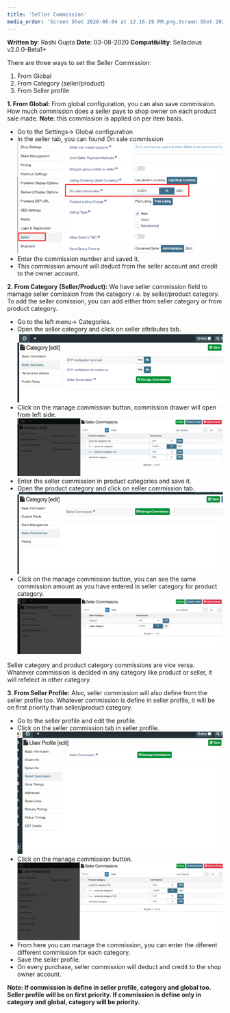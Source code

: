 ```yaml
---
title: 'Seller Commission'
media_order: 'Screen Shot 2020-08-04 at 12.16.19 PM.png,Screen Shot 2020-08-04 at 12.16.57 PM.png,Screen Shot 2020-08-04 at 12.23.21 PM.png,Screen Shot 2020-08-04 at 12.23.27 PM.png,Screen Shot 2020-08-04 at 12.40.28 PM.png,Screen Shot 2020-08-04 at 12.40.41 PM.png,Screenshot.png'
---
```


**Written by**: Rashi Gupta
**Date**: 03-08-2020
**Compatibility**: Sellacious v2.0.0-Beta1+

There are three ways to set the Seller Commission:
1. From Global
2. From Category (seller/product)
3. From Seller profile

**1. From Global:** From global configuration, you can also save commission. How much commission does a seller pays to shop owner on each product sale made. 
**Note**: this commission is applied on per item basis.

* Go to the Settings-> Global configuration
* In the seller tab, you can found On sale commission
![](Screenshot.png)
* Enter the commission number and saved it. 
* This commission amount will deduct from the seller account and credit to the owner account.

**2. From Category (Seller/Product):** We have seller commission field to mamage seller comission from the category i.e. by seller/product category. To add the seller comission, you can add either from seller category or from product category.

*  Go to the left menu-> Categories.
*  Open the seller category and click on seller attributes tab.
![](Screen%20Shot%202020-08-04%20at%2012.16.19%20PM.png)
* Click on the manage commission button, commission drawer will open from left side.
![](Screen%20Shot%202020-08-04%20at%2012.16.57%20PM.png)
* Enter the seller commission in product categories and save it.
* Open the product category and click on seller commission tab.
![](Screen%20Shot%202020-08-04%20at%2012.23.21%20PM.png)
* Click on the manage commission button, you can see the same commission amount as you have entered in seller category for product category.
![](Screen%20Shot%202020-08-04%20at%2012.23.27%20PM.png)

Seller category and product category commissions are vice versa. Whatever commission is decided in any category like product or seller, it will refelect in other category.

**3. From Seller Profile:** Also, seller commission will also define from the seller profile too. Whatever commission is define in seller profile, it will be on first priority than seller/product category.

* Go to the seller profile and edit the profile.
* Click on the seller commission tab in seller profile.
  ![](Screen%20Shot%202020-08-04%20at%2012.40.28%20PM.png)
* Click on the manage commission button.
 ![](Screen%20Shot%202020-08-04%20at%2012.40.41%20PM.png)
* From here you can manage the commission, you can enter the diferent different commission for each category.
* Save the seller profile.
* On every purchase, seller commission will deduct and credit to the shop owner account. 

**Note: If commission is define in seller profile, category and global too. Seller profile will be on first priority. If commission is define only in category and global, category will be priority.**